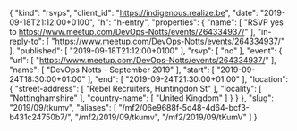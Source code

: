 {
  "kind": "rsvps",
  "client_id": "https://indigenous.realize.be",
  "date": "2019-09-18T21:12:00+0100",
  "h": "h-entry",
  "properties": {
    "name": [
      "RSVP yes to https://www.meetup.com/DevOps-Notts/events/264334937/"
    ],
    "in-reply-to": [
      "https://www.meetup.com/DevOps-Notts/events/264334937/"
    ],
    "published": [
      "2019-09-18T21:12:00+0100"
    ],
    "rsvp": [
      "no"
    ],
    "event": {
      "url": [
        "https://www.meetup.com/DevOps-Notts/events/264334937/"
      ],
      "name": [
        "DevOps Notts - September 2019"
      ],
      "start": [
        "2019-09-24T18:30:00+01:00"
      ],
      "end": [
        "2019-09-24T21:30:00+01:00"
      ],
      "location": {
        "street-address": [
          "Rebel Recruiters, Huntingdon St"
        ],
        "locality": [
          "Nottinghamshire"
        ],
        "country-name": [
          "United Kingdom"
        ]
      }
    }
  },
  "slug": "2019/09/tkumv",
  "aliases": [
    "/mf2/06e9688f-5d48-4d64-bcf3-b431c24750b7/",
    "/mf2/2019/09/tkumv",
    "/mf2/2019/09/tKumV"
  ]
}
